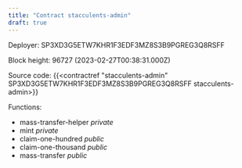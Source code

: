 ```yaml
---
title: "Contract stacculents-admin"
draft: true
---
```

Deployer: SP3XD3G5ETW7KHR1F3EDF3MZ8S3B9PGREG3Q8RSFF


 



Block height: 96727 (2023-02-27T00:38:31.000Z)

Source code: {{<contractref "stacculents-admin" SP3XD3G5ETW7KHR1F3EDF3MZ8S3B9PGREG3Q8RSFF stacculents-admin>}}

Functions:

* mass-transfer-helper _private_
* mint _private_
* claim-one-hundred _public_
* claim-one-thousand _public_
* mass-transfer _public_
